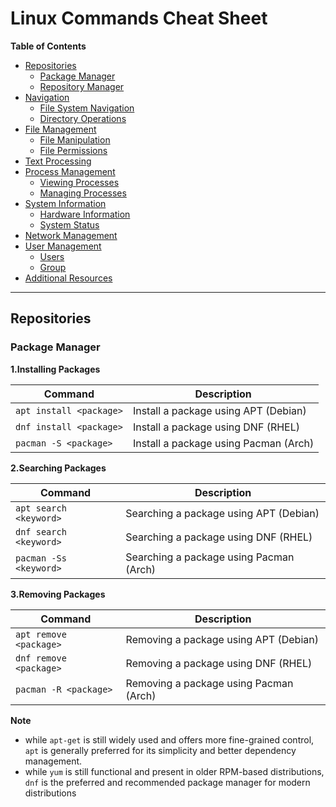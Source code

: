 # Linux Commands Cheat Sheet

**Table of Contents**

* [Repositories](#repositories)
  * [Package Manager](#package-manager)
  * [Repository Manager](#repository-manager)
* [Navigation](#navigation)
  * [File System Navigation](#file-system-navigation)
  * [Directory Operations](#directory-operations)
* [File Management](#file-management)
  * [File Manipulation](#file-manipulation)
  * [File Permissions](#file-permissions)
* [Text Processing](#text-processing)
* [Process Management](#process-management)
    * [Viewing Processes](#viewing-processes)
    * [Managing Processes](#managing-processes)
* [System Information](#system-information)
  * [Hardware Information](#hardware-information)
  * [System Status](#system-status)
* [Network Management](#network-management)
* [User Management](#user-management)
    * [Users](#users)
    * [Group](#group)
* [Additional Resources](#additional-resources)

---

## Repositories

### Package Manager

**1.Installing Packages**

| Command                        | Description                      |
|--------------------------------|----------------------------------|
| `apt install <package>`        | Install a package using APT (Debian)  |
| `dnf install <package>`        | Install a package using DNF (RHEL)    |
| `pacman -S <package>`          | Install a package using Pacman (Arch) |

**2.Searching Packages**

| Command                        | Description                      |
|--------------------------------|----------------------------------|
| `apt search <keyword>`         | Searching a package using APT (Debian)  |
| `dnf search <keyword>`         | Searching a package using DNF (RHEL)    |
| `pacman -Ss <keyword>`         | Searching a package using Pacman (Arch) |

**3.Removing Packages**

| Command                        | Description                      |
|--------------------------------|----------------------------------|
| `apt remove <package>`         | Removing a package using APT (Debian)  |
| `dnf remove <package>`         | Removing a package using DNF (RHEL)    |
| `pacman -R <package>`          | Removing a package using Pacman (Arch) |


**Note**
  - while `apt-get` is still widely used and offers more fine-grained control, `apt` is generally preferred for its simplicity and better dependency management.
  - while `yum` is still functional and present in older RPM-based distributions, `dnf` is the preferred and recommended package manager for modern distributions

